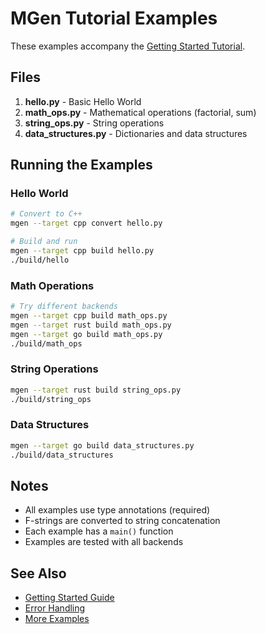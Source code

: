# MGen Tutorial Examples

These examples accompany the [Getting Started Tutorial](../../docs/GETTING_STARTED.md).

## Files

1. **hello.py** - Basic Hello World
2. **math_ops.py** - Mathematical operations (factorial, sum)
3. **string_ops.py** - String operations
4. **data_structures.py** - Dictionaries and data structures

## Running the Examples

### Hello World

```bash
# Convert to C++
mgen --target cpp convert hello.py

# Build and run
mgen --target cpp build hello.py
./build/hello
```

### Math Operations

```bash
# Try different backends
mgen --target cpp build math_ops.py
mgen --target rust build math_ops.py
mgen --target go build math_ops.py
./build/math_ops
```

### String Operations

```bash
mgen --target rust build string_ops.py
./build/string_ops
```

### Data Structures

```bash
mgen --target go build data_structures.py
./build/data_structures
```

## Notes

- All examples use type annotations (required)
- F-strings are converted to string concatenation
- Each example has a `main()` function
- Examples are tested with all backends

## See Also

- [Getting Started Guide](../../docs/GETTING_STARTED.md)
- [Error Handling](../../docs/ERROR_HANDLING.md)
- [More Examples](../../tests/examples/)
